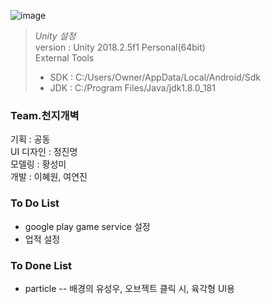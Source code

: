 ![image](https://user-images.githubusercontent.com/48902155/80517771-84070480-89c0-11ea-95fd-350a109764d5.png)

>*Unity 설정*  
>version : Unity 2018.2.5f1 Personal(64bit)  
>External Tools  
> * SDK : C:/Users/Owner/AppData/Local/Android/Sdk  
> * JDK : C:/Program Files/Java/jdk1.8.0_181   

### Team.천지개벽  
기획	: 공동  
UI 디자인	: 정진명  
모델링	: 황성미  
개발	: 이혜원, 여연진  

### To Do List  
- google play game service 설정
- 업적 설정

### To Done List
- particle
-- 배경의 유성우, 오브젝트 클릭 시, 육각형 UI용
  
